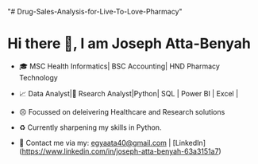 "# Drug-Sales-Analysis-for-Live-To-Love-Pharmacy" 
# Hi there 👋, I am Joseph Atta-Benyah

- 🎓 MSC Health Informatics| BSC Accounting| HND Pharmacy Technology
- 📈 Data Analyst|🔬 Rsearch Analyst|Python| SQL | Power BI | Excel |
- 😣 Focussed on deleivering Healthcare and Research solutions
  
- ♻️ Currently sharpening my skills in Python.
- 📧 Contact me via my: egyaata40@gmail.com | [LinkedIn] (https://www.linkedin.com/in/joseph-atta-benyah-63a3151a7)

